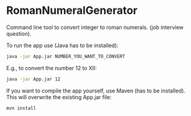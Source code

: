 # RomanNumeralGenerator
Command line tool to convert integer to roman numerals. (job interview question).

To run the app use (Java has to be installed):
```bash
java -jar App.jar NUMBER_YOU_WANT_TO_CONVERT
```

E.g., to convert the number 12 to XII:
```bash
java -jar App.jar 12
```

If you want to compile the app yourself, use Maven (has to be installed). This will overwrite the existing App.jar file:
```bash
mvn install
```
